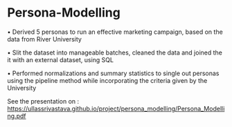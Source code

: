 # Persona-Modelling
• Derived 5 personas to run an effective marketing campaign, based on the data from River University

• Slit the dataset into manageable batches, cleaned the data and joined the it with an external dataset, using SQL

• Performed normalizations and summary statistics to single out personas using the pipeline method while incorporating the criteria given by the University

See the presentation on :
https://ullassrivastava.github.io/project/persona_modelling/Persona_Modelling.pdf
